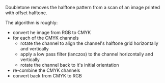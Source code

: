 Doubletone removes the halftone pattern from a scan of an image printed with offset halftone.

The algorithm is roughly:

- convert he image from RGB to CMYK
- for each of the CMYK channels
  - rotate the channel to align the channel's halftone grid horizontally and vertically
  - apply a low pass filter (lanczos) to the channel horizontally and vertically
  - rotate the channel back to it's initial orientation
- re-combine the CMYK channels
- convert back from CMYK to RGB
